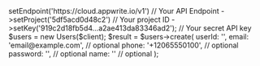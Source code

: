 <?php

use Getapp\Client;
use Getapp\Services\Users;

$client = (new Client())
    ->setEndpoint('https://cloud.appwrite.io/v1') // Your API Endpoint
    ->setProject('5df5acd0d48c2') // Your project ID
    ->setKey('919c2d18fb5d4...a2ae413da83346ad2'); // Your secret API key

$users = new Users($client);

$result = $users->create(
    userId: '<USER_ID>',
    email: 'email@example.com', // optional
    phone: '+12065550100', // optional
    password: '', // optional
    name: '<NAME>' // optional
);